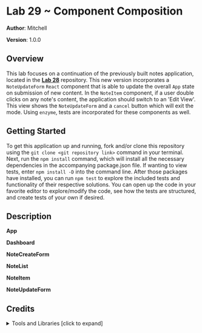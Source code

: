 # Lab 29 ~ Component Composition

**Author**: Mitchell

**Version**: 1.0.0

## Overview
This lab focuses on a continuation of the previously built notes application, located in the **[Lab 28](https://github.com/futurebound/28-routing-and-testing/tree/master/lab-mitchell)** repository. This new version incorporates a `NoteUpdateForm` `React` component that is able to update the overall `App` state on submission of new content. In the `NoteItem` component, if a user double clicks on any note's content, the application should switch to an 'Edit View'. This view shows the `NoteUpdateForm` and a `cancel` button which will exit the mode. Using `enzyme`, tests are incorporated for these components as well.

## Getting Started
To get this application up and running, fork and/or clone this repository using the `git clone <git repository link>` command in your terminal. Next, run the `npm install` command, which will install all the necessary dependencies in the accompanying package.json file. If wanting to view tests, enter `npm install -D` into the command line. After those packages have installed, you can run `npm test` to explore the included tests and functionality of their respective solutions. You can open up the code in your favorite editor to explore/modify the code, see how the tests are structured, and create tests of your own if desired.

## Description
**App**

**Dashboard**

**NoteCreateForm**

**NoteList**

**NoteItem**

**NoteUpdateForm**


## Credits 
**<details>**
  <summary>Tools and Libraries [click to expand]</summary>

  * [Babel Core]() ~ 
  * [Babel Loader]() ~ 
  * [Babel Plugin Transform Object Rest Spread]() ~ 
  * [Babel Preset Env]() ~ 
  * [Babel Preset React]() ~ 
  * [CSS Loader]() ~ 
  * [Enzyme]() ~ 
  * [Enzyme Adapter React 16]() ~ 
  * [Enzyme Plugin React]() ~ 
  * [Extract Text Webpack Plugin]() ~ 
  * [HTML Webpack Plugin]() ~ 
  * [Jest Docs](https://facebook.github.io/jest/) ~ https://facebook.github.io/jest/
  * [Node SASS]() ~ 
  * [React]() ~ 
  * [React DOM]() ~ 
  * [SASS Loader]() ~ 
  * [Webpack]() ~ 
  * [Webpack Dev Server]() ~ 
</details>